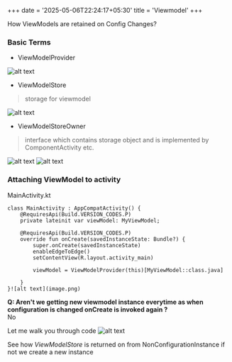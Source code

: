 +++
date = '2025-05-06T22:24:17+05:30'
title = 'Viewmodel'
+++

How ViewModels are retained on Config Changes?

### Basic Terms

- ViewModelProvider

![alt text](/images/viewModel.png)

- ViewModelStore 
> storage for viewmodel

![alt text](/images/viewModel-2.png)


- ViewModelStoreOwner
> interface which contains storage object and is implemented by ComponentActivity etc.

![alt text](/images/viewModel-5.png)
![alt text](/images/viewModel-6.png)





### Attaching ViewModel to activity

MainActivity.kt
```kt{linenos=inline}
class MainActivity : AppCompatActivity() {
    @RequiresApi(Build.VERSION_CODES.P)
    private lateinit var viewModel: MyViewModel;

    @RequiresApi(Build.VERSION_CODES.P)
    override fun onCreate(savedInstanceState: Bundle?) {
        super.onCreate(savedInstanceState)
        enableEdgeToEdge()
        setContentView(R.layout.activity_main)
        
        viewModel = ViewModelProvider(this)[MyViewModel::class.java]
       
    }
}![alt text](image.png)
```


**Q: Aren't we getting new viewmodel instance everytime as when configuration is changed onCreate is invoked again ?**  
No

Let me walk you through code
![alt text](/images/viewModel-4.png)

See how *ViewModelStore* is returned on from NonConfigurationInstance if not we create a new instance
